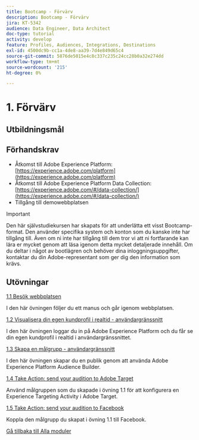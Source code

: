 ```yaml
---
title: Bootcamp - Förvärv
description: Bootcamp - Förvärv
jira: KT-5342
audience: Data Engineer, Data Architect
doc-type: tutorial
activity: develop
feature: Profiles, Audiences, Integrations, Destinations
exl-id: 4500dc9b-cc1a-4de8-aa39-7d4e849d65c4
source-git-commit: 5876de5015e4c8c337c235c24cc28b0a32e274dd
workflow-type: tm+mt
source-wordcount: '215'
ht-degree: 0%

---
```


# 1. Förvärv

## Utbildningsmål

## Förhandskrav

- Åtkomst till Adobe Experience Platform: [https://experience.adobe.com/platform](https://experience.adobe.com/platform)
- Åtkomst till Adobe Experience Platform Data Collection: [https://experience.adobe.com/#/data-collection/](https://experience.adobe.com/#/data-collection/)
- Tillgång till demowebbplatsen

>[!IMPORTANT]
>
>Den här självstudiekursen har skapats för att underlätta ett visst Bootcamp-format. Den använder specifika system och konton som du kanske inte har tillgång till. Även om ni inte har tillgång till dem tror vi att ni fortfarande kan lära er mycket genom att läsa igenom detta mycket detaljerade innehåll. Om du deltar i något av bootlägren och behöver dina inloggningsuppgifter, kontaktar du din Adobe-representant som ger dig den information som krävs.

## Utövningar

[1.1 Besök webbplatsen](./ex1.md)

I den här övningen följer du ett manus och går igenom webbplatsen.

[1.2 Visualisera din egen kundprofil i realtid - användargränssnitt](./ex2.md)

I den här övningen loggar du in på Adobe Experience Platform och du får se din egen kundprofil i realtid i användargränssnittet.

[1.3 Skapa en målgrupp - användargränssnitt](./ex3.md)

I den här övningen skapar du en publik genom att använda Adobe Experience Platform Audience Builder.

[1.4 Take Action: send your audition to Adobe Target](./ex4.md)

Använd målgruppen som du skapade i övning 1.1 för att konfigurera en Experience Targeting Activity i Adobe Target.

[1.5 Take Action: send your audition to Facebook](./ex5.md)

Koppla den målgrupp du skapat i övning 1.1 till Facebook.

[Gå tillbaka till Alla moduler](../../overview.md)
